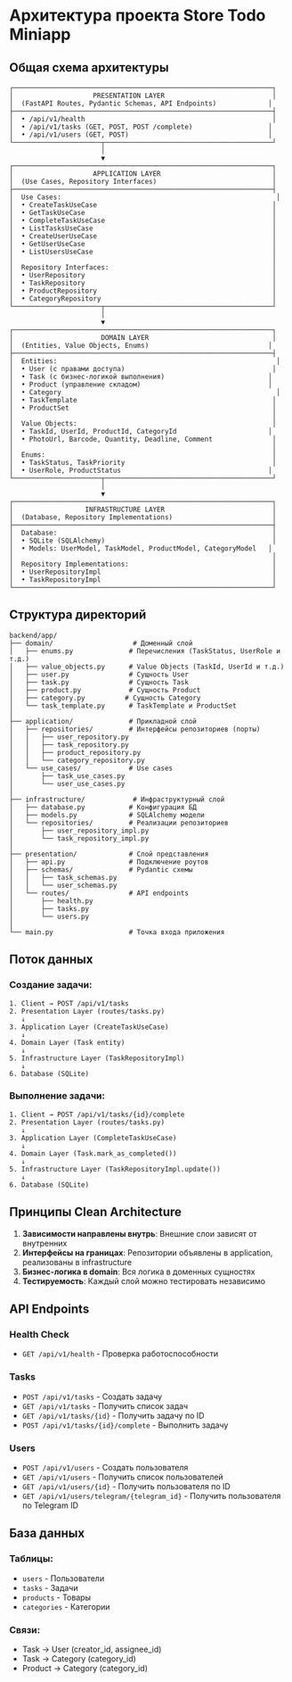 # Архитектура проекта Store Todo Miniapp

## Общая схема архитектуры

```
┌─────────────────────────────────────────────────────────────────┐
│                    PRESENTATION LAYER                           │
│  (FastAPI Routes, Pydantic Schemas, API Endpoints)             │
├─────────────────────────────────────────────────────────────────┤
│  • /api/v1/health                                               │
│  • /api/v1/tasks (GET, POST, POST /complete)                   │
│  • /api/v1/users (GET, POST)                                   │
└──────────────────────┬──────────────────────────────────────────┘
                       │
                       ▼
┌─────────────────────────────────────────────────────────────────┐
│                    APPLICATION LAYER                            │
│  (Use Cases, Repository Interfaces)                             │
├─────────────────────────────────────────────────────────────────┤
│  Use Cases:                                                      │
│  • CreateTaskUseCase                                            │
│  • GetTaskUseCase                                               │
│  • CompleteTaskUseCase                                          │
│  • ListTasksUseCase                                             │
│  • CreateUserUseCase                                            │
│  • GetUserUseCase                                               │
│  • ListUsersUseCase                                             │
│                                                                 │
│  Repository Interfaces:                                         │
│  • UserRepository                                               │
│  • TaskRepository                                               │
│  • ProductRepository                                            │
│  • CategoryRepository                                           │
└──────────────────────┬──────────────────────────────────────────┘
                       │
                       ▼
┌─────────────────────────────────────────────────────────────────┐
│                      DOMAIN LAYER                               │
│  (Entities, Value Objects, Enums)                              │
├─────────────────────────────────────────────────────────────────┤
│  Entities:                                                       │
│  • User (с правами доступа)                                     │
│  • Task (с бизнес-логикой выполнения)                          │
│  • Product (управление складом)                                │
│  • Category                                                      │
│  • TaskTemplate                                                 │
│  • ProductSet                                                   │
│                                                                 │
│  Value Objects:                                                 │
│  • TaskId, UserId, ProductId, CategoryId                       │
│  • PhotoUrl, Barcode, Quantity, Deadline, Comment               │
│                                                                 │
│  Enums:                                                         │
│  • TaskStatus, TaskPriority                                     │
│  • UserRole, ProductStatus                                     │
└──────────────────────┬──────────────────────────────────────────┘
                       │
                       ▼
┌─────────────────────────────────────────────────────────────────┐
│                  INFRASTRUCTURE LAYER                           │
│  (Database, Repository Implementations)                         │
├─────────────────────────────────────────────────────────────────┤
│  Database:                                                      │
│  • SQLite (SQLAlchemy)                                          │
│  • Models: UserModel, TaskModel, ProductModel, CategoryModel   │
│                                                                 │
│  Repository Implementations:                                    │
│  • UserRepositoryImpl                                           │
│  • TaskRepositoryImpl                                           │
└─────────────────────────────────────────────────────────────────┘
```

## Структура директорий

```
backend/app/
├── domain/                    # Доменный слой
│   ├── enums.py              # Перечисления (TaskStatus, UserRole и т.д.)
│   ├── value_objects.py      # Value Objects (TaskId, UserId и т.д.)
│   ├── user.py               # Сущность User
│   ├── task.py               # Сущность Task
│   ├── product.py            # Сущность Product
│   ├── category.py          # Сущность Category
│   └── task_template.py      # TaskTemplate и ProductSet
│
├── application/              # Прикладной слой
│   ├── repositories/         # Интерфейсы репозиториев (порты)
│   │   ├── user_repository.py
│   │   ├── task_repository.py
│   │   ├── product_repository.py
│   │   └── category_repository.py
│   └── use_cases/            # Use cases
│       ├── task_use_cases.py
│       └── user_use_cases.py
│
├── infrastructure/            # Инфраструктурный слой
│   ├── database.py           # Конфигурация БД
│   ├── models.py             # SQLAlchemy модели
│   └── repositories/         # Реализации репозиториев
│       ├── user_repository_impl.py
│       └── task_repository_impl.py
│
├── presentation/             # Слой представления
│   ├── api.py                # Подключение роутов
│   ├── schemas/              # Pydantic схемы
│   │   ├── task_schemas.py
│   │   └── user_schemas.py
│   └── routes/               # API endpoints
│       ├── health.py
│       ├── tasks.py
│       └── users.py
│
└── main.py                   # Точка входа приложения
```

## Поток данных

### Создание задачи:

```
1. Client → POST /api/v1/tasks
2. Presentation Layer (routes/tasks.py)
   ↓
3. Application Layer (CreateTaskUseCase)
   ↓
4. Domain Layer (Task entity)
   ↓
5. Infrastructure Layer (TaskRepositoryImpl)
   ↓
6. Database (SQLite)
```

### Выполнение задачи:

```
1. Client → POST /api/v1/tasks/{id}/complete
2. Presentation Layer (routes/tasks.py)
   ↓
3. Application Layer (CompleteTaskUseCase)
   ↓
4. Domain Layer (Task.mark_as_completed())
   ↓
5. Infrastructure Layer (TaskRepositoryImpl.update())
   ↓
6. Database (SQLite)
```

## Принципы Clean Architecture

1. **Зависимости направлены внутрь**: Внешние слои зависят от внутренних
2. **Интерфейсы на границах**: Репозитории объявлены в application, реализованы в infrastructure
3. **Бизнес-логика в domain**: Вся логика в доменных сущностях
4. **Тестируемость**: Каждый слой можно тестировать независимо

## API Endpoints

### Health Check
- `GET /api/v1/health` - Проверка работоспособности

### Tasks
- `POST /api/v1/tasks` - Создать задачу
- `GET /api/v1/tasks` - Получить список задач
- `GET /api/v1/tasks/{id}` - Получить задачу по ID
- `POST /api/v1/tasks/{id}/complete` - Выполнить задачу

### Users
- `POST /api/v1/users` - Создать пользователя
- `GET /api/v1/users` - Получить список пользователей
- `GET /api/v1/users/{id}` - Получить пользователя по ID
- `GET /api/v1/users/telegram/{telegram_id}` - Получить пользователя по Telegram ID

## База данных

### Таблицы:
- `users` - Пользователи
- `tasks` - Задачи
- `products` - Товары
- `categories` - Категории

### Связи:
- Task → User (creator_id, assignee_id)
- Task → Category (category_id)
- Product → Category (category_id)

